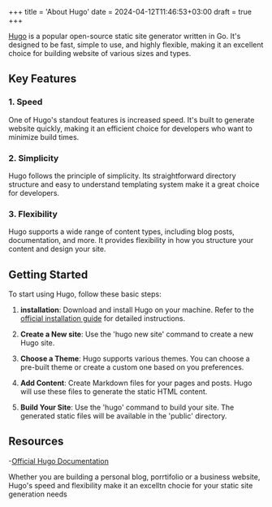 +++
title = 'About Hugo'
date = 2024-04-12T11:46:53+03:00
draft = true
+++

[Hugo](https://gohugo.io/) is a popular open-source static site generator written in Go. It's designed to be fast, simple to use, and highly flexible, making it an excellent choice for building website of various sizes and types.

## Key Features

### 1. Speed

One of Hugo's standout features is increased speed. It's built to generate website quickly, making it an efficient choice for developers who want to minimize build times.

### 2. Simplicity

Hugo follows the principle of simplicity. Its straightforward directory structure and easy to understand templating system make it a great choice for developers.

### 3. Flexibility

Hugo supports a wide range of content types, including blog posts, documentation, and more. It provides flexibility in how you structure your content and design your site.

## Getting Started

To start using Hugo, follow these basic steps:

1. **installation**: Download and install Hugo on your machine. Refer to the [official installation guide](https://gohugo.io/getting-started/installing/) for detailed instructions.

2. **Create a New site**: Use the 'hugo new site' command to create a new Hugo site.

3. **Choose a Theme**: Hugo supports various themes. You can choose a pre-built theme or create a custom one based on you preferences.

4. **Add Content**: Create Markdown files for your pages and posts. Hugo will use these files to generate the static HTML content.

5. **Build Your Site**: Use the 'hugo' command to build your site. The generated static files will be available in the 'public' directory.

## Resources

-[Official Hugo Documentation](https://gohugo.io/documentation/)

Whether you are building a personal blog, porrtifolio or a business website, Hugo's speed and flexibility make it an excelltn chocie for your static site generation needs

